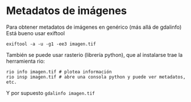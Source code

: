 # Metadatos de imágenes

Para obtener metadatos de imágenes en genérico (más allá de gdalinfo) Está bueno usar exiftool

```
exiftool -a -u -g1 -ee3 imagen.tif
```

También se puede usar rasterio (librería python), que al instalarse trae la herramienta rio:

```
rio info imagen.tif # plotea información
rio insp imagen.tif # abre una consola python y puede ver metadatos, etc.
```

Y por supuesto ```gdalinfo imagen.tif```


